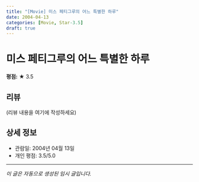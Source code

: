 ```yaml
---
title: "[Movie] 미스 페티그루의 어느 특별한 하루"
date: 2004-04-13
categories: [Movie, Star-3.5]
draft: true
---
```


# 미스 페티그루의 어느 특별한 하루

**평점:** ★ 3.5

## 리뷰

(리뷰 내용을 여기에 작성하세요)

## 상세 정보

- 관람일: 2004년 04월 13일
- 개인 평점: 3.5/5.0

---

*이 글은 자동으로 생성된 임시 글입니다.*

